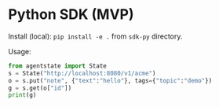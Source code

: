 # Python SDK (MVP)

Install (local): `pip install -e .` from `sdk-py` directory.

Usage:

```python
from agentstate import State
s = State("http://localhost:8080/v1/acme")
o = s.put("note", {"text":"hello"}, tags={"topic":"demo"})
g = s.get(o["id"]) 
print(g)
```

